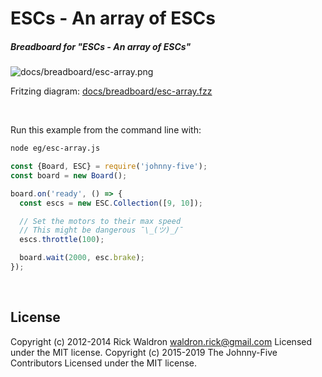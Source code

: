 <!--remove-start-->

# ESCs - An array of ESCs

<!--remove-end-->






##### Breadboard for "ESCs - An array of ESCs"



![docs/breadboard/esc-array.png](breadboard/esc-array.png)<br>

Fritzing diagram: [docs/breadboard/esc-array.fzz](breadboard/esc-array.fzz)

&nbsp;




Run this example from the command line with:
```bash
node eg/esc-array.js
```


```javascript
const {Board, ESC} = require('johnny-five');
const board = new Board();

board.on('ready', () => {
  const escs = new ESC.Collection([9, 10]);

  // Set the motors to their max speed
  // This might be dangerous ¯\_(ツ)_/¯
  escs.throttle(100);

  board.wait(2000, esc.brake);
});

```








&nbsp;

<!--remove-start-->

## License
Copyright (c) 2012-2014 Rick Waldron <waldron.rick@gmail.com>
Licensed under the MIT license.
Copyright (c) 2015-2019 The Johnny-Five Contributors
Licensed under the MIT license.

<!--remove-end-->
